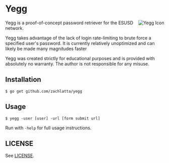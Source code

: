 # Yegg

<img src="http://i.imgur.com/rPVZlqa.png" alt="Yegg Icon" align="right">
Yegg is a proof-of-concept password retriever for the ESUSD network.

Yegg takes advantage of the lack of login rate-limiting to brute force a
specified user's password. It is currently relatively unoptimized and can
likely be made many magnitudes faster

Yegg was created strictly for educational purposes and is provided with
absolutely no warranty. The author is not responsible for any misuse.

## Installation

    $ go get github.com/zachlatta/yegg

## Usage

    $ yegg -user [user] -url [form submit url]

Run with `-help` for full usage instructions.

## LICENSE

See [LICENSE](LICENSE).
